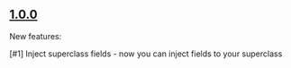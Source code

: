 [1.0.0](https://github.com/marcingrzejszczak/spock-subjects-collaborators-extension/tree/1.0.0)
-----
New features:

[#1] Inject superclass fields - now you can inject fields to your superclass